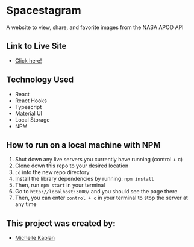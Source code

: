 # Spacestagram

A website to view, share, and favorite images from the NASA APOD API

## Link to Live Site
- [Click here!](https://spacestagram-mk.netlify.app/)

## Technology Used
- React
- React Hooks
- Typescript
- Material UI
- Local Storage
- NPM

## How to run on a local machine with NPM

1. Shut down any live servers you currently have running (control + c)
2. Clone down this repo to your desired location
3. ```cd``` into the new repo directory
4. Install the library dependencies by running: ```npm install```
5. Then, run `npm start` in your terminal
6. Go to `http://localhost:3000/` and you should see the page there
7. Then, you can enter `control + c` in your terminal to stop the server at any time

## This project was created by:

- [Michelle Kaplan](https://github.com/MichelleKaplan7)
